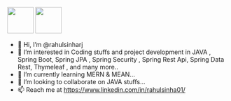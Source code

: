 </a> <img src="https://c.tenor.com/c4OHrHnUOacAAAAC/smiley-face.gif" width="60"></a> <img src="https://media.giphy.com/media/eNotYhz6gsoNBUzsUa/giphy.gif" width="60">                    
- 👋 Hi, I’m @rahulsinharj  
- 👀 I’m interested in Coding stuffs and project development in JAVA , Spring Boot, Spring JPA , Spring Security , Spring Rest Api, Spring Data Rest, Thymeleaf , and many more..
- 🌱 I’m currently learning MERN & MEAN...
- 💞️ I’m looking to collaborate on JAVA stuffs...
- 📫 Reach me at https://www.linkedin.com/in/rahulsinha01/ 




<!---
rahulsinharj/rahulsinharj is a ✨ special ✨ repository because its `README.md` (this file) appears on your GitHub profile.
You can click the Preview link to take a look at your changes.
--->


